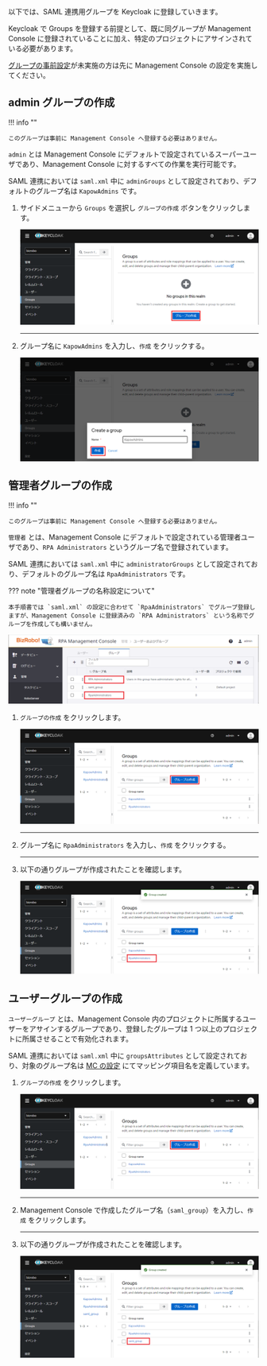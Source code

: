 以下では、SAML 連携用グループを Keycloak に登録していきます。

Keycloak で Groups を登録する前提として、既に同グループが Management Console に登録されていることに加え、特定のプロジェクトにアサインされている必要があります。

[グループの事前設定](create-mc-group.md)が未実施の方は先に Management Console の設定を実施してください。

## admin グループの作成

!!! info ""

    このグループは事前に Management Console へ登録する必要はありません。

`admin` とは Management Console にデフォルトで設定されているスーパーユーザであり、Management Console に対するすべての作業を実行可能です。

SAML 連携においては `saml.xml` 中に `adminGroups` として設定されており、デフォルトのグループ名は `KapowAdmins` です。

1.  サイドメニューから `Groups` を選択し `グループの作成` ボタンをクリックします。

    ![groups](image/kc-groups/groups.png)

    ***

1.  グループ名に `KapowAdmins` を入力し、`作成` をクリックする。

    ![creategroup](image/kc-groups/creategroup.png)

## 管理者グループの作成

!!! info ""

    このグループは事前に Management Console へ登録する必要はありません。

`管理者` とは、Management Console にデフォルトで設定されている管理者ユーザであり、`RPA Administrators` というグループ名で登録されています。

SAML 連携においては `saml.xml` 中に `administratorGroups` として設定されており、デフォルトのグループ名は `RpaAdministrators` です。

??? note "管理者グループの名称設定について"

    本手順書では `saml.xml` の設定に合わせて `RpaAdministrators` でグループ登録しますが、Management Console に登録済みの `RPA Administrators` という名称でグループを作成しても構いません。

![](image/kc-groups/rpaadmin-mc.png)

1.  `グループの作成` をクリックします。

    ![groups](image/kc-groups/groups2.png)

    ***

1.  グループ名に `RpaAdministrators` を入力し、`作成` をクリックする。

    ***

1.  以下の通りグループが作成されたことを確認します。

    ![groups](image/kc-groups/rpaadmin-group.png)

## ユーザーグループの作成

`ユーザーグループ` とは、Management Console 内のプロジェクトに所属するユーザーをアサインするグループであり、登録したグループは 1 つ以上のプロジェクトに所属させることで有効化されます。

SAML 連携においては `saml.xml` 中に `groupsAttributes` として設定されており、対象のグループ名は [MC の設定](configure-mc.md) にてマッピング項目名を定義しています。

1.  `グループの作成` をクリックします。

    ![groups](image/kc-groups/groups2.png)

    ***

1.  Management Console で作成したグループ名（`saml_group`）を入力し、`作成` をクリックします。

    ***

1.  以下の通りグループが作成されたことを確認します。

    ![groups](image/kc-groups/kc-groups.png)
